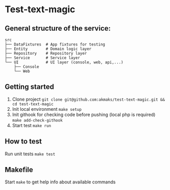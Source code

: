 # Test-text-magic

## General structure of the service:
```text
src
├── DataFixtures  # App fixtures for testing
├── Entity        # Domain logic layer
├── Repository    # Repository layer
├── Service       # Service layer
└── UI            # UI layer (console, web, api,...)
    ├── Console
    └── Web
```

## Getting started
1. Clone project `git clone git@github.com:akmaks/test-text-magic.git && cd test-text-magic`
2. Init local environment `make setup`
3. Init githook for checking code before pushing (local php is required) `make add-check-githook`
4. Start test `make run`

## How to test
Run unit tests `make test`

## Makefile
Start `make` to get help info about available commands
